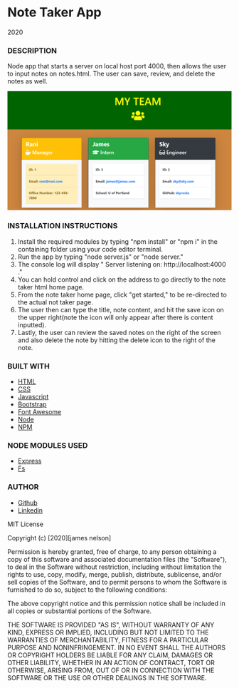 # Note Taker App

2020

### DESCRIPTION

Node app that starts a server on local host port 4000, then allows the user to input notes on notes.html. The user can save, review, and delete the notes as well.

![Example profile](./public/assets/images/example.png)

### INSTALLATION INSTRUCTIONS

1. Install the required modules by typing "npm install" or "npm i" in the containing folder using your code editor terminal.
2. Run the app by typing "node server.js" or "node server."
3. The console log will display " Server listening on: http://localhost:4000 ."
4. You can hold control and click on the address to go directly to the note taker html home page.
5. From the note taker home page, click "get started," to be re-directed to the actual not taker page.
6. The user then can type the title, note content, and hit the save icon on the upper right(note the icon will only appear after there is content inputted).
7. Lastly, the user can review the saved notes on the right of the screen and also delete the note by hitting the delete icon to the right of the note.

### BUILT WITH

- [HTML](https://html.com/)
- [CSS](https://www.w3schools.com/css/)
- [Javascript](https://www.javascript.com/)
- [Bootstrap](https://getbootstrap.com/)
- [Font Awesome](https://fontawesome.com/)
- [Node](https://nodejs.org/en/)
- [NPM](https://www.npmjs.com/)

### NODE MODULES USED

- [Express](https://www.npmjs.com/package/express)
- [Fs](https://nodejs.org/api/fs.html)

### AUTHOR

- [Github](https://github.com/alpinelife37)
- [Linkedin](https://www.linkedin.com/in/pnw-web-dev)

MIT License

Copyright (c) [2020][james nelson]

Permission is hereby granted, free of charge, to any person obtaining a copy
of this software and associated documentation files (the "Software"), to deal
in the Software without restriction, including without limitation the rights
to use, copy, modify, merge, publish, distribute, sublicense, and/or sell
copies of the Software, and to permit persons to whom the Software is
furnished to do so, subject to the following conditions:

The above copyright notice and this permission notice shall be included in all
copies or substantial portions of the Software.

THE SOFTWARE IS PROVIDED "AS IS", WITHOUT WARRANTY OF ANY KIND, EXPRESS OR
IMPLIED, INCLUDING BUT NOT LIMITED TO THE WARRANTIES OF MERCHANTABILITY,
FITNESS FOR A PARTICULAR PURPOSE AND NONINFRINGEMENT. IN NO EVENT SHALL THE
AUTHORS OR COPYRIGHT HOLDERS BE LIABLE FOR ANY CLAIM, DAMAGES OR OTHER
LIABILITY, WHETHER IN AN ACTION OF CONTRACT, TORT OR OTHERWISE, ARISING FROM,
OUT OF OR IN CONNECTION WITH THE SOFTWARE OR THE USE OR OTHER DEALINGS IN THE
SOFTWARE.
